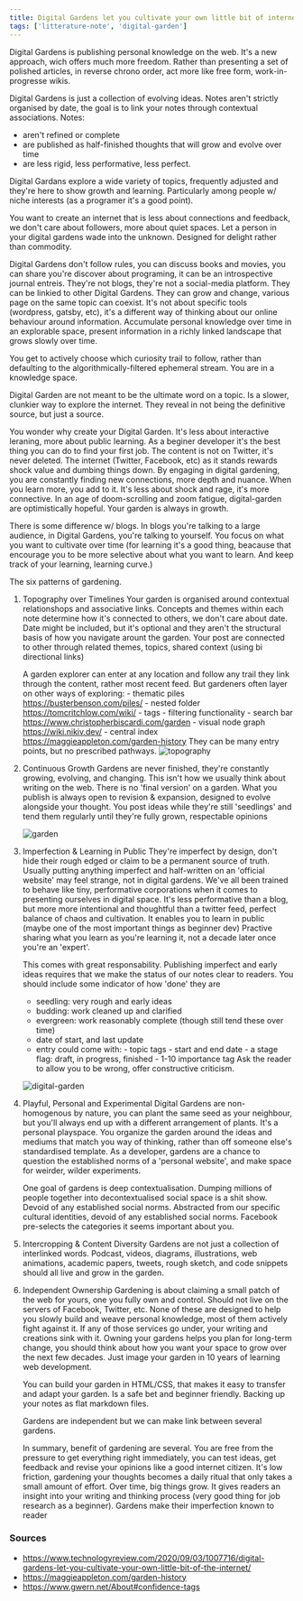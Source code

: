 ```yaml
---
title: Digital Gardens let you cultivate your own little bit of internet
tags: ['litterature-note', 'digital-garden']
---
```


Digital Gardens is publishing personal knowledge on the web. It's a new approach, wich offers much more freedom.
Rather than presenting a set of polished articles, in reverse chrono order, act more like free form, work-in-progresse wikis.

Digital Gardens is just a collection of evolving ideas. Notes aren't strictly organised by date, the goal is to link your notes through contextual associations.
Notes:

- aren't refined or complete
- are published as half-finished thoughts that will grow and evolve over time
- are less rigid, less performative, less perfect.

Digital Gardans explore a wide variety of topics, frequently adjusted and they're here to show growth and learning. Particularly among people w/ niche interests (as a programer it's a good point).

You want to create an internet that is less about connections and feedback, we don't care about followers, more about quiet spaces. Let a person in your digital gardens wade into the unknown. Designed for delight rather than commodity.

Digital Gardens don't follow rules, you can discuss books and movies, you can share you're discover about programing, it can be an introspective journal entreis. They're not blogs, they're not a social-media platform. They can be linkied to other Digital Gardens. They can grow and change, various page on the same topic can coexist.
It's not about specific tools (wordpress, gatsby, etc), it's a different way of thinking about our online behaviour around information.
Accumulate personal knowledge over time in an explorable space, present information in a richly linked landscape that grows slowly over time.

You get to actively choose which curiosity trail to follow, rather than defaulting to the algorithmically-filtered ephemeral stream. You are in a knowledge space.

Digital Garden are not meant to be the ultimate word on a topic. Is a slower, clunkier way to explore the internet. They reveal in not being the definitive source, but just a source.

You wonder why create your Digital Garden. It's less about interactive leraning, more about public learning. As a beginer developer it's the best thing you can do to find your first job.
The content is not on Twitter, it's never deleted.
The internet (Twitter, Facebook, etc) as it stands rewards shock value and dumbing things down.
By engaging in digital gardening, you are constantly finding new connections, more depth and nuance.
When you learn more, you add to it. It's less about shock and rage, it's more connective.
In an age of doom-scrolling and zoom fatigue, digital-garden are optimistically hopeful.
Your garden is always in growth.

There is some difference w/ blogs. In blogs you're talking to a large audience, in Digital Gardens, you're talking to yourself.
You focus on what you want to cultivate over time (for learning it's a good thing, beacause that encourage you to be more selective about what you want to learn. And keep track of your learning, learning curve.)

The six patterns of gardening.

1. Topography over Timelines
   Your garden is organised around contextual relationshops and associative links. Concepts and themes within each note determine how it's connected to others, we don't care about date.
   Date might be included, but it's optional and they aren't the structural basis of how you navigate arount the garden.
   Your post are connected to other through related themes, topics, shared context (using bi directional links)

   A garden explorer can enter at any location and follow any trail they link through the content, rather most recent feed.
   But gardeners often layer on other ways of exploring: - thematic piles https://busterbenson.com/piles/ - nested folder https://tomcritchlow.com/wiki/ - tags - filtering functionality - search bar https://www.christopherbiscardi.com/garden - visual node graph https://wiki.nikiv.dev/ - central index https://maggieappleton.com/garden-history
   They can be many entry points, but no prescribed pathways.
   ![topography](topography.png)

2. Continuous Growth
   Gardens are never finished, they're constantly growing, evolving, and changing. This isn't how we usually think about writing on the web. There is no 'final version' on a garden. What you publish is always open to revision & expansion, designed to evolve alongside your thought.
   You post ideas while they're still 'seedlings' and tend them regularly until they're fully grown, respectable opinions

   ![garden](gardentime.png)

3. Imperfection & Learning in Public
   They're imperfect by design, don't hide their rough edged or claim to be a permanent source of truth.
   Usually putting anything imperfect and half-written on an 'official website' may feel strange, not in digital gardens.
   We've all been trained to behave like tiny, performative corporations when it comes to presenting ourselves in digital space.
   It's less performative than a blog, but more more intentional and thoughtful than a twitter feed, perfect balance of chaos and cultivation.
   It enables you to learn in public (maybe one of the most important things as beginner dev)
   Practive sharing what you learn as you're learning it, not a decade later once you're an 'expert'.

   This comes with great responsability. Publishing imperfect and early ideas requires that we make the status of our notes clear to readers.
   You should include some indicator of how 'done' they are

   - seedling: very rough and early ideas
   - budding: work cleaned up and clarified
   - evergreen: work reasonably complete (though still tend these over time)
   - date of start, and last update
   - entry could come with: - topic tags - start and end date - a stage flag: draft, in progress, finished - 1-10 importance tag
     Ask the reader to allow you to be wrong, offer constructive criticism.

   ![digital-garden](digital-garden.png)

4. Playful, Personal and Experimental
   Digital Gardens are non-homogenous by nature, you can plant the same seed as your neighbour, but you'll always end up with a different arrangement of plants. It's a personal playspace.
   You organize the garden around the ideas and mediums that match you way of thinking, rather than off someone else's standardised template.
   As a developer, gardens are a chance to question the established norms of a 'personal website', and make space for weirder, wilder experiments.

   One goal of gardens is deep contextualisation. Dumping millions of people together into decontextualised social space is a shit show. Devoid of any established social norms. Abstracted from our specific cultural identities, devoid of any established social norms. Facebook pre-selects the categories it seems important about you.

5. Intercropping & Content Diversity
   Gardens are not just a collection of interlinked words. Podcast, videos, diagrams, illustrations, web animations, academic papers, tweets, rough sketch, and code snippets should all live and grow in the garden.

6. Independent Ownership
   Gardening is about claiming a small patch of the web for yours, one you fully own and control. Should not live on the servers of Facebook, Twitter, etc. None of these are designed to help you slowly build and weave personal knowledge, most of them actively fight against it. If any of those services go under, your writing and creations sink with it.
   Owning your gardens helps you plan for long-term change, you should think about how you want your space to grow over the next few decades. Just image your garden in 10 years of learning web development.

   You can build your garden in HTML/CSS, that makes it easy to transfer and adapt your garden. Is a safe bet and beginner friendly. Backing up your notes as flat markdown files.

   Gardens are independent but we can make link between several gardens.

   In summary, benefit of gardening are several. You are free from the pressure to get everything right immediately, you can test ideas, get feedback and revise your opinions like a good internet citizen.
   It's low friction, gardening your thoughts becomes a daily ritual that only takes a small amount of effort. Over time, big things grow.
   It gives readers an insight into your writing and thinking process (very good thing for job research as a beginner).
   Gardens make their imperfection known to reader


### Sources

- https://www.technologyreview.com/2020/09/03/1007716/digital-gardens-let-you-cultivate-your-own-little-bit-of-the-internet/
- https://maggieappleton.com/garden-history
- https://www.gwern.net/About#confidence-tags
